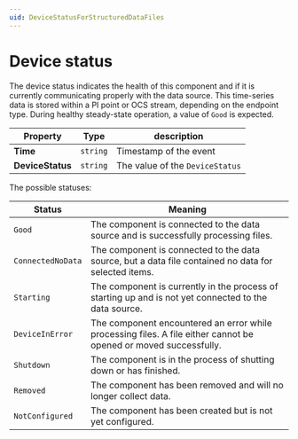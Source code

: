 ```yaml
---
uid: DeviceStatusForStructuredDataFiles
---
```


# Device status

The device status indicates the health of this component and if it is currently communicating properly with the data source. This time-series data is stored within a PI point or OCS stream, depending on the endpoint type. During healthy steady-state operation, a value of `Good` is expected.

| Property                          | Type                                 | description                    |
|-----------------------------------|--------------------------------------|--------------------------------|
| **Time**                          | `string`                               | Timestamp of the event        |
| **DeviceStatus**                  | `string`                               | The value of the `DeviceStatus` |

The possible statuses:

| Status                            | Meaning                               |
|-----------------------------------|---------------------------------------|
| `Good`                          | The component is connected to the data source and is successfully processing files. |
| `ConnectedNoData`               | The component is connected to the data source, but a data file contained no data for selected items. |
| `Starting`                      | The component is currently in the process of starting up and is not yet connected to the data source. |
| `DeviceInError`                 | The component encountered an error while processing files. A file either cannot be opened or moved successfully. |
| `Shutdown`                      | The component is in the process of shutting down or has finished. |
| `Removed`                       | The component has been removed and will no longer collect data. |
| `NotConfigured`                 | The component has been created but is not yet configured. |
